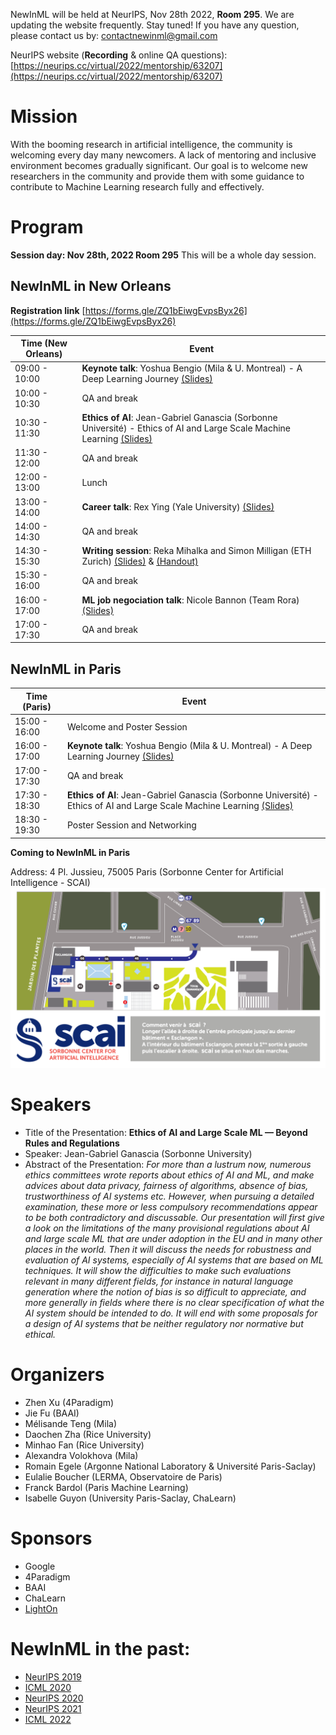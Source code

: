 NewInML will be held at NeurIPS, Nov 28th 2022, **Room 295**. We are updating the website frequently. Stay tuned! If you have any question, please contact us by: contactnewinml@gmail.com

NeurIPS website (**Recording** & online QA questions): [https://neurips.cc/virtual/2022/mentorship/63207](https://neurips.cc/virtual/2022/mentorship/63207)

# Mission

With the booming research in artificial intelligence, the community is welcoming every day many newcomers. A lack of mentoring and inclusive environment becomes gradually significant. Our goal is to welcome new researchers in the community and provide them with some guidance to contribute to Machine Learning research fully and effectively. 

# Program

**Session day: Nov 28th, 2022 Room 295** This will be a whole day session. 

## NewInML in New Orleans

**Registration link** [https://forms.gle/ZQ1bEiwgEvpsByx26](https://forms.gle/ZQ1bEiwgEvpsByx26)

|**Time** (New Orleans)  | **Event**|
|---------------|--------------------------------------------------|
|09:00 - 10:00| **Keynote talk**: Yoshua Bengio (Mila & U. Montreal) - A Deep Learning Journey [(Slides)](assets/YoshuaBengio-NewInML-NeurIPS-28nov2022.pdf) |
|10:00 - 10:30| QA and break |
|10:30 - 11:30| **Ethics of AI**: Jean-Gabriel Ganascia (Sorbonne Université) - Ethics of AI and Large Scale Machine Learning [(Slides)](assets/JGGanascia-NewInML-NeurIPS-28nov2022.pdf)|
|11:30 - 12:00| QA and break |
|12:00 - 13:00| Lunch |
|13:00 - 14:00| **Career talk**: Rex Ying (Yale University) [(Slides)](assets/RexYing-NewInML-NeurIPS-28nov2022.pdf) |
|14:00 - 14:30| QA and break |
|14:30 - 15:30| **Writing session**: Reka Mihalka and Simon Milligan (ETH Zurich) [(Slides)](assets/managing_expectations_in_scientific_writing.pdf) & [(Handout)](assets/Handout_writing_session.pdf) |
|15:30 - 16:00| QA and break |
|16:00 - 17:00| **ML job negociation talk**: Nicole Bannon (Team Rora) [(Slides)](assets/11_28_2022_NewinML_How_To_Negotiate_Webinar.pdf) |
|17:00 - 17:30| QA and break |


## NewInML in Paris

| **Time** (Paris) | **Event** |
|---------------| --------------------------- |
| 15:00 - 16:00 | Welcome and Poster Session |
| 16:00 - 17:00 | **Keynote talk**: Yoshua Bengio (Mila & U. Montreal) - A Deep Learning Journey [(Slides)](assets/YoshuaBengio-NewInML-NeurIPS-28nov2022.pdf)|
| 17:00 - 17:30 | QA and break |
| 17:30 - 18:30 | **Ethics of AI**: Jean-Gabriel Ganascia (Sorbonne Université) - Ethics of AI and Large Scale Machine Learning [(Slides)](assets/JGGanascia-NewInML-NeurIPS-28nov2022.pdf)|
| 18:30 - 19:30 | Poster Session and Networking |

**Coming to NewInML in Paris**

Address: 4 Pl. Jussieu, 75005 Paris (Sorbonne Center for Artificial Intelligence - SCAI)
![Accessing SCAI](assets/plan-newinml-paris.png)

# Speakers

* Title of the Presentation: **Ethics of AI and Large Scale ML — Beyond Rules and Regulations**
* Speaker: Jean-Gabriel Ganascia (Sorbonne University)
* Abstract of the Presentation: _For more than a lustrum now, numerous ethics committees wrote reports about ethics of AI and ML, and make advices about data privacy, fairness of algorithms, absence of bias, trustworthiness of AI systems etc. However, when pursuing a detailed examination, these more or less compulsory recommendations appear to be both contradictory and discussable. Our presentation will first give a look on the limitations of the many provisional regulations about AI and large scale ML that are under adoption in the EU and in many other places in the world. Then it will discuss the needs for robustness and evaluation of AI systems, especially of AI systems that are based on ML techniques. It will show the difficulties to make such evaluations relevant in many different fields, for instance in natural language generation where the notion of bias is so difficult to appreciate, and more generally in fields where there is no clear specification of what the AI system should be intended to do. It will end with some proposals for a design of AI systems that be neither regulatory nor normative but ethical._


# Organizers

- Zhen Xu (4Paradigm)
- Jie Fu (BAAI)
- Mélisande Teng (Mila)
- Daochen Zha (Rice University)
- Minhao Fan (Rice University)
- Alexandra Volokhova (Mila)
- Romain Egele (Argonne National Laboratory & Université Paris-Saclay)
- Eulalie Boucher (LERMA, Observatoire de Paris)
- Franck Bardol (Paris Machine Learning)
- Isabelle Guyon (University Paris-Saclay, ChaLearn)

# Sponsors

- Google
- 4Paradigm
- BAAI
- ChaLearn
- [LightOn](https://lighton.ai)

# NewInML in the past:

- [NeurIPS 2019](https://nehzux.github.io/NewInML2019/)
- [ICML 2020](https://nehzux.github.io/NewInML2020ICML/)
- [NeurIPS 2020](https://vanyacohen.github.io/NewInML)
- [NeurIPS 2021](https://sunhaozhe.github.io/NewInML2021_NeurIPS/)
- [ICML 2022](https://ablacan.github.io/NewInML2022_ICML/)
